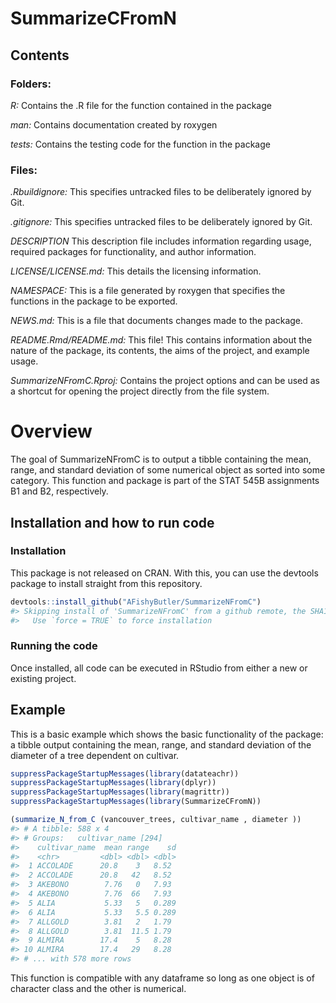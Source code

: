 
<!-- README.md is generated from README.Rmd. Please edit that file -->

# SummarizeCFromN

## Contents

### Folders:

*R:* Contains the .R file for the function contained in the package

*man:* Contains documentation created by roxygen

*tests:* Contains the testing code for the function in the package

### Files:

*.Rbuildignore:* This specifies untracked files to be deliberately
ignored by Git.

*.gitignore:* This specifies untracked files to be deliberately ignored
by Git.

*DESCRIPTION* This description file includes information regarding
usage, required packages for functionality, and author information.

*LICENSE/LICENSE.md:* This details the licensing information.

*NAMESPACE:* This is a file generated by roxygen that specifies the
functions in the package to be exported.

*NEWS.md:* This is a file that documents changes made to the package.

*README.Rmd/README.md:* This file! This contains information about the
nature of the package, its contents, the aims of the project, and
example usage.

*SummarizeNFromC.Rproj:* Contains the project options and can be used as
a shortcut for opening the project directly from the file system.

# Overview

<!-- badges: start -->
<!-- badges: end -->

The goal of SummarizeNFromC is to output a tibble containing the mean,
range, and standard deviation of some numerical object as sorted into
some category. This function and package is part of the STAT 545B
assignments B1 and B2, respectively.

## Installation and how to run code

### Installation

This package is not released on CRAN. With this, you can use the
devtools package to install straight from this repository.

``` r
devtools::install_github("AFishyButler/SummarizeNFromC")
#> Skipping install of 'SummarizeNFromC' from a github remote, the SHA1 (0a1c5bb9) has not changed since last install.
#>   Use `force = TRUE` to force installation
```

### Running the code

Once installed, all code can be executed in RStudio from either a new or
existing project.

## Example

This is a basic example which shows the basic functionality of the
package: a tibble output containing the mean, range, and standard
deviation of the diameter of a tree dependent on cultivar.

``` r
suppressPackageStartupMessages(library(datateachr))
suppressPackageStartupMessages(library(dplyr))
suppressPackageStartupMessages(library(magrittr))
suppressPackageStartupMessages(library(SummarizeCFromN))

(summarize_N_from_C (vancouver_trees, cultivar_name , diameter ))
#> # A tibble: 588 x 4
#> # Groups:   cultivar_name [294]
#>    cultivar_name  mean range    sd
#>    <chr>         <dbl> <dbl> <dbl>
#>  1 ACCOLADE      20.8    3   8.52 
#>  2 ACCOLADE      20.8   42   8.52 
#>  3 AKEBONO        7.76   0   7.93 
#>  4 AKEBONO        7.76  66   7.93 
#>  5 ALIA           5.33   5   0.289
#>  6 ALIA           5.33   5.5 0.289
#>  7 ALLGOLD        3.81   2   1.79 
#>  8 ALLGOLD        3.81  11.5 1.79 
#>  9 ALMIRA        17.4    5   8.28 
#> 10 ALMIRA        17.4   29   8.28 
#> # ... with 578 more rows
```

This function is compatible with any dataframe so long as one object is
of character class and the other is numerical.
